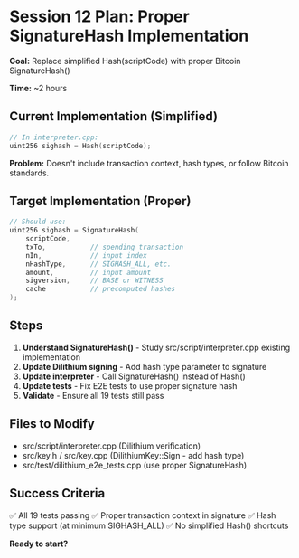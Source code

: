 # Session 12 Plan: Proper SignatureHash Implementation

**Goal:** Replace simplified Hash(scriptCode) with proper Bitcoin SignatureHash()

**Time:** ~2 hours

## Current Implementation (Simplified)

```cpp
// In interpreter.cpp:
uint256 sighash = Hash(scriptCode);
```

**Problem:** Doesn't include transaction context, hash types, or follow Bitcoin standards.

## Target Implementation (Proper)

```cpp
// Should use:
uint256 sighash = SignatureHash(
    scriptCode,
    txTo,           // spending transaction
    nIn,            // input index
    nHashType,      // SIGHASH_ALL, etc.
    amount,         // input amount
    sigversion,     // BASE or WITNESS
    cache           // precomputed hashes
);
```

## Steps

1. **Understand SignatureHash()** - Study src/script/interpreter.cpp existing implementation
2. **Update Dilithium signing** - Add hash type parameter to signature
3. **Update interpreter** - Call SignatureHash() instead of Hash()
4. **Update tests** - Fix E2E tests to use proper signature hash
5. **Validate** - Ensure all 19 tests still pass

## Files to Modify

- src/script/interpreter.cpp (Dilithium verification)
- src/key.h / src/key.cpp (DilithiumKey::Sign - add hash type)
- src/test/dilithium_e2e_tests.cpp (use proper SignatureHash)

## Success Criteria

✅ All 19 tests passing
✅ Proper transaction context in signature
✅ Hash type support (at minimum SIGHASH_ALL)
✅ No simplified Hash() shortcuts

**Ready to start?**
